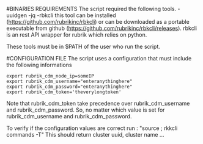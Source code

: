 
#BINARIES REQUIREMENTS
The script required the following tools. 
-uuidgen
-jq
-rbkcli
	this tool can be installed (https://github.com/rubrikinc/rbkcli) or can be downloaded as a portable executable from github (https://github.com/rubrikinc/rbkcli/releases).
	rbkcli is an rest API wrapper for rubrik which relies on python.

These tools must be in $PATH of the user who run the script.

#CONFIGURATION FILE
The script uses a configuration that  must include the following informations

	export rubrik_cdm_node_ip=someIP
	export rubrik_cdm_username="enteranythinghere"
	export rubrik_cdm_password="enteranythinghere"
	export rubrik_cdm_token='theverylongtoken'

Note that rubrik_cdm_token take precedence over rubrik_cdm_username and rubrik_cdm_password.
So, no matter which value is set for rubrik_cdm_username and rubrik_cdm_password.

To verify if the configuration values are correct run : "source <configurtaionfile> ; rkkcli commands -T"
This should return cluster uuid, cluster name ...
